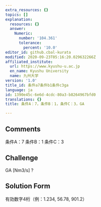 ```yaml
---
extra_resources: {}
topics: []
explanation:
  resources: {}
  answer:
    Numeric:
      number: '104.361'
      tolerance:
        percent: '10.0'
editor_id: github.cbal-kurata
modified: 2020-09-23T05:16:20.029632266Z
affiliated_institute:
  url: https://www.kyushu-u.ac.jp
  en_name: Kyushu University
  name: 九州大学
version: '1.0'
title_id: 条件a7条件b1条件c3ga
language: ja
id: 1390e45c-6e6d-4cdc-80a3-b8264967bfd0
translations: {}
title: 条件A：7，条件B：1，条件C：3，GA

---
```


## Comments
条件A：7
条件B：1
条件C：3

## Challenge
GA [Nm3/s] ?

## Solution Form
有効数字4桁（例：1.234,  56.78,  901.2）





